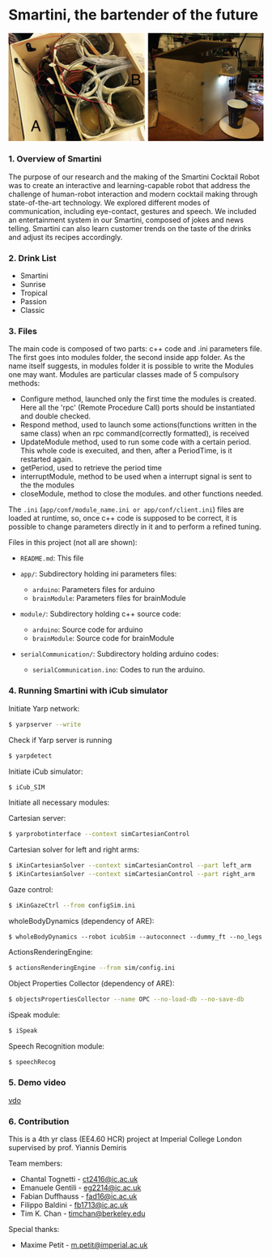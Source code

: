 # Smartini, the bartender of the future
![](demo.png?raw=true)

### 1. Overview of Smartini
The purpose of our research and the making of the Smartini Cocktail Robot was to create an interactive and learning-capable robot that address the challenge of human-robot interaction and modern cocktail making through state-of-the-art technology. We explored different modes of communication, including eye-contact, gestures and speech. We included an entertainment system in our Smartini, composed of jokes and news telling. Smartini can also learn customer trends on the taste of the drinks and adjust its recipes accordingly.

### 2. Drink List
* Smartini
* Sunrise
* Tropical
* Passion
* Classic

### 3. Files

The main code is composed of two parts: c++ code and .ini parameters file. The first goes into modules folder, the second inside app folder. As the name itself suggests, in modules folder it is possible to write the Modules one may want. Modules are particular classes made of 5 compulsory methods:
* Configure method, launched only the first time the modules is created. Here all the 'rpc' (Remote Procedure Call) ports should be instantiated and double checked.
* Respond method, used to launch some actions(functions written in the same class) when an rpc command(correctly formatted), is received
* UpdateModule method,  used  to run some code with a certain period. This whole code is execuited, and then, after a PeriodTime, is it restarted again.
* getPeriod, used to retrieve the period time 
* interruptModule, method to be used when a interrupt signal is sent to the the modules
* closeModule, method to close the modules.
and other functions needed.


The `.ini` (`app/conf/module_name.ini or app/conf/client.ini`)  files are loaded at runtime, so, once c++ code is supposed to be correct, it is possible to change  parameters directly in it and to perform a refined tuning. 


Files in this project (not all are shown):

* `README.md`:          	This file
* `app/`:                 	Subdirectory holding ini parameters files:
    * `arduino`:            Parameters files for arduino
    * `brainModule`:        Parameters files for brainModule

* `module/`:                Subdirectory holding c++ source code:
    * `arduino`:           	Source code for arduino
    * `brainModule`:        Source code for brainModule

* `serialCommunication/`:   Subdirectory holding arduino codes:
    * `serialCommunication.ino`:	Codes to run the arduino.


### 4. Running Smartini with iCub simulator

Initiate Yarp network:

```sh
$ yarpserver --write
```

Check if Yarp server is running
```sh
$ yarpdetect
```

Initiate iCub simulator:
```sh
$ iCub_SIM
```

Initiate all necessary modules:

Cartesian server:
```sh
$ yarprobotinterface --context simCartesianControl
```

Cartesian solver for left and right arms:
```sh
$ iKinCartesianSolver --context simCartesianControl --part left_arm
$ iKinCartesianSolver --context simCartesianControl --part right_arm
```

Gaze control:
```sh
$ iKinGazeCtrl --from configSim.ini
```

wholeBodyDynamics (dependency of ARE):
```
$ wholeBodyDynamics --robot icubSim --autoconnect --dummy_ft --no_legs
```



ActionsRenderingEngine:
```sh
$ actionsRenderingEngine --from sim/config.ini
```

Object Properties Collector (dependency of ARE):
```sh
$ objectsPropertiesCollector --name OPC --no-load-db --no-save-db
```

iSpeak module:
```sh
$ iSpeak
```

Speech Recognition module:
```sh
$ speechRecog
```

### 5. Demo video
[vdo]

### 6. Contribution
This is a 4th yr class (EE4.60 HCR) project at Imperial College London supervised by prof. Yiannis Demiris

Team members:
* Chantal Tognetti - ct2416@ic.ac.uk
* Emanuele Gentili - eg2214@ic.ac.uk
* Fabian Duffhauss - fad16@ic.ac.uk
* Filippo Baldini - fb1713@ic.ac.uk
* Tim K. Chan - timchan@berkeley.edu

Special thanks:
* Maxime Petit - m.petit@imperial.ac.uk

[vdo]: <https://youtu.be/k7Cp1eb-CAM>
